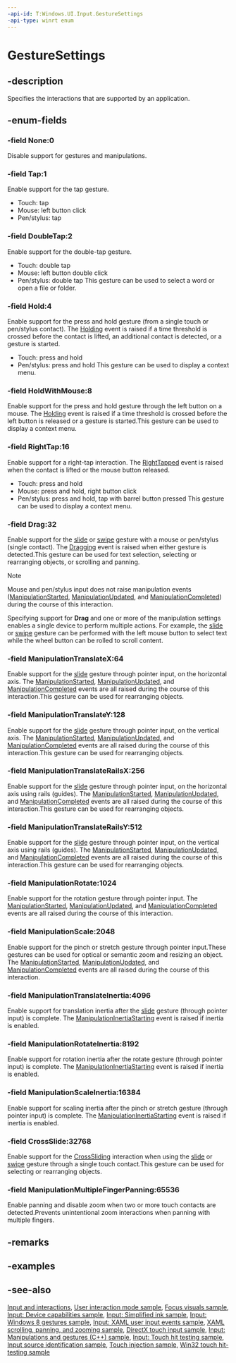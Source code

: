 ```yaml
---
-api-id: T:Windows.UI.Input.GestureSettings
-api-type: winrt enum
---
```


<!-- Enumeration syntax
public enum Windows.UI.Input.GestureSettings : uint
-->

# GestureSettings

## -description
Specifies the interactions that are supported by an application.

## -enum-fields
### -field None:0
Disable support for gestures and manipulations.

### -field Tap:1
Enable support for the tap gesture.
+ Touch: tap
+ Mouse: left button click
+ Pen/stylus: tap


### -field DoubleTap:2
Enable support for the double-tap gesture.
+ Touch: double tap
+ Mouse: left button double click
+ Pen/stylus: double tap
This gesture can be used to select a word or open a file or folder.

### -field Hold:4
Enable support for the press and hold gesture (from a single touch or pen/stylus contact). The [Holding](gesturerecognizer_holding.md) event is raised if a time threshold is crossed before the contact is lifted, an additional contact is detected, or a gesture is started.
+ Touch: press and hold
+ Pen/stylus: press and hold
This gesture can be used to display a context menu.

### -field HoldWithMouse:8
Enable support for the press and hold gesture through the left button on a mouse. The [Holding](gesturerecognizer_holding.md) event is raised if a time threshold is crossed before the left button is released or a gesture is started.This gesture can be used to display a context menu.

### -field RightTap:16
Enable support for a right-tap interaction. The [RightTapped](gesturerecognizer_righttapped.md) event is raised when the contact is lifted or the mouse button released.
+ Touch: press and hold
+ Mouse: press and hold, right button click
+ Pen/stylus: press and hold, tap with barrel button pressed
This gesture can be used to display a context menu.

### -field Drag:32
Enable support for the [slide](/windows/uwp/input-and-devices/guidelines-for-cross-slide) or [swipe](/windows/uwp/input-and-devices/guidelines-for-cross-slide) gesture with a mouse or pen/stylus (single contact). The [Dragging](gesturerecognizer_dragging.md) event is raised when either gesture is detected.This gesture can be used for text selection, selecting or rearranging objects, or scrolling and panning.

> [!NOTE]
> Mouse and pen/stylus input does not raise manipulation events ([ManipulationStarted](gesturerecognizer_manipulationstarted.md), [ManipulationUpdated](gesturerecognizer_manipulationupdated.md), and [ManipulationCompleted](gesturerecognizer_manipulationcompleted.md)) during the course of this interaction.

Specifying support for **Drag** and one or more of the manipulation settings enables a single device to perform multiple actions. For example, the [slide](/windows/uwp/input-and-devices/guidelines-for-cross-slide) or [swipe](/windows/uwp/input-and-devices/guidelines-for-cross-slide) gesture can be performed with the left mouse button to select text while the wheel button can be rolled to scroll content.






### -field ManipulationTranslateX:64
Enable support for the [slide](/windows/uwp/input-and-devices/guidelines-for-cross-slide) gesture through pointer input, on the horizontal axis. The [ManipulationStarted](gesturerecognizer_manipulationstarted.md), [ManipulationUpdated](gesturerecognizer_manipulationupdated.md), and [ManipulationCompleted](gesturerecognizer_manipulationcompleted.md) events are all raised during the course of this interaction.This gesture can be used for rearranging objects.

### -field ManipulationTranslateY:128
Enable support for the [slide](/windows/uwp/input-and-devices/guidelines-for-cross-slide) gesture through pointer input, on the vertical axis. The [ManipulationStarted](gesturerecognizer_manipulationstarted.md), [ManipulationUpdated](gesturerecognizer_manipulationupdated.md), and [ManipulationCompleted](gesturerecognizer_manipulationcompleted.md) events are all raised during the course of this interaction.This gesture can be used for rearranging objects.

### -field ManipulationTranslateRailsX:256
Enable support for the [slide](/windows/uwp/input-and-devices/guidelines-for-cross-slide) gesture through pointer input, on the horizontal axis using rails (guides). The [ManipulationStarted](gesturerecognizer_manipulationstarted.md), [ManipulationUpdated](gesturerecognizer_manipulationupdated.md), and [ManipulationCompleted](gesturerecognizer_manipulationcompleted.md) events are all raised during the course of this interaction.This gesture can be used for rearranging objects.

### -field ManipulationTranslateRailsY:512
Enable support for the [slide](/windows/uwp/input-and-devices/guidelines-for-cross-slide) gesture through pointer input, on the vertical axis using rails (guides). The [ManipulationStarted](gesturerecognizer_manipulationstarted.md), [ManipulationUpdated](gesturerecognizer_manipulationupdated.md), and [ManipulationCompleted](gesturerecognizer_manipulationcompleted.md) events are all raised during the course of this interaction.This gesture can be used for rearranging objects.

### -field ManipulationRotate:1024
Enable support for the rotation gesture through pointer input. The [ManipulationStarted](gesturerecognizer_manipulationstarted.md), [ManipulationUpdated](gesturerecognizer_manipulationupdated.md), and [ManipulationCompleted](gesturerecognizer_manipulationcompleted.md) events are all raised during the course of this interaction.

### -field ManipulationScale:2048
Enable support for the pinch or stretch gesture through pointer input.These gestures can be used for optical or semantic zoom and resizing an object. The [ManipulationStarted](gesturerecognizer_manipulationstarted.md), [ManipulationUpdated](gesturerecognizer_manipulationupdated.md), and [ManipulationCompleted](gesturerecognizer_manipulationcompleted.md) events are all raised during the course of this interaction.

### -field ManipulationTranslateInertia:4096
Enable support for translation inertia after the [slide](/windows/uwp/input-and-devices/guidelines-for-cross-slide) gesture (through pointer input) is complete. The [ManipulationInertiaStarting](gesturerecognizer_manipulationinertiastarting.md) event is raised if inertia is enabled.

### -field ManipulationRotateInertia:8192
Enable support for rotation inertia after the rotate gesture (through pointer input) is complete. The [ManipulationInertiaStarting](gesturerecognizer_manipulationinertiastarting.md) event is raised if inertia is enabled.

### -field ManipulationScaleInertia:16384
Enable support for scaling inertia after the pinch or stretch gesture (through pointer input) is complete. The [ManipulationInertiaStarting](gesturerecognizer_manipulationinertiastarting.md) event is raised if inertia is enabled.

### -field CrossSlide:32768
Enable support for the [CrossSliding](gesturerecognizer_crosssliding.md) interaction when using the [slide](/windows/uwp/input-and-devices/guidelines-for-cross-slide) or [swipe](/windows/uwp/input-and-devices/guidelines-for-cross-slide) gesture through a single touch contact.This gesture can be used for selecting or rearranging objects.

### -field ManipulationMultipleFingerPanning:65536
Enable panning and disable zoom when two or more touch contacts are detected.Prevents unintentional zoom interactions when panning with multiple fingers.


## -remarks

## -examples

## -see-also
[Input and interactions](/windows/uwp/design/input/), [User interaction mode sample](https://github.com/Microsoft/Windows-universal-samples/tree/master/Samples/UserInteractionMode), [Focus visuals sample](https://go.microsoft.com/fwlink/p/?LinkID=619895), [Input: Device capabilities sample](https://github.com/microsoftarchive/msdn-code-gallery-microsoft/tree/411c271e537727d737a53fa2cbe99eaecac00cc0/Official%20Windows%20Platform%20Sample/Input%20Device%20capabilities%20sample), [Input: Simplified ink  sample](https://github.com/microsoftarchive/msdn-code-gallery-microsoft/tree/21cb9b6bc0da3b234c5854ecac449cb3bd261f29/Official%20Windows%20Platform%20Sample/Input%20Simplified%20ink%20sample), [Input: Windows 8 gestures sample](https://github.com/microsoftarchive/msdn-code-gallery-microsoft/tree/21cb9b6bc0da3b234c5854ecac449cb3bd261f29/Official%20Windows%20Platform%20Sample/Windows%208%20app%20samples/%5BC%23%5D-Windows%208%20app%20samples/C%23/Windows%208%20app%20samples/Input%20Windows%208%20gestures%20sample%20(Windows%208)/C%23), [Input: XAML user input events sample](https://github.com/microsoftarchive/msdn-code-gallery-microsoft/tree/21cb9b6bc0da3b234c5854ecac449cb3bd261f29/Official%20Windows%20Platform%20Sample/Input%20XAML%20user%20input%20events%20sample), [XAML scrolling, panning, and zooming sample](https://github.com/microsoftarchive/msdn-code-gallery-microsoft/tree/21cb9b6bc0da3b234c5854ecac449cb3bd261f29/Official%20Windows%20Platform%20Sample/XAML%20scrolling%2C%20panning%2C%20and%20zooming%20sample), [DirectX touch input sample](https://github.com/microsoftarchive/msdn-code-gallery-microsoft/tree/21cb9b6bc0da3b234c5854ecac449cb3bd261f29/Official%20Windows%20Platform%20Sample/Windows%208%20app%20samples/%5BC%2B%2B%5D-Windows%208%20app%20samples/C%2B%2B/Windows%208%20app%20samples/DirectX%20touch%20input%20sample%20(Windows%208)/C%2B%2B), [Input: Manipulations and gestures (C++) sample](https://github.com/microsoftarchive/msdn-code-gallery-microsoft/tree/21cb9b6bc0da3b234c5854ecac449cb3bd261f29/Official%20Windows%20Platform%20Sample/Windows%208%20app%20samples/%5BC%2B%2B%5D-Windows%208%20app%20samples/C%2B%2B/Windows%208%20app%20samples/Input%20Manipulations%20and%20gestures%20(C%2B%2B)%20sample%20(Windows%208)/C%2B%2B), [Input: Touch hit testing sample](https://github.com/microsoftarchive/msdn-code-gallery-microsoft/tree/21cb9b6bc0da3b234c5854ecac449cb3bd261f29/Official%20Windows%20Platform%20Sample/Windows%208%20app%20samples/%5BC%2B%2B%5D-Windows%208%20app%20samples/C%2B%2B/Windows%208%20app%20samples/Input%20Touch%20hit%20testing%20sample%20(Windows%208)/C%2B%2B), [Input source identification sample](https://github.com/microsoftarchive/msdn-code-gallery-microsoft/tree/21cb9b6bc0da3b234c5854ecac449cb3bd261f29/Official%20Windows%20Platform%20Sample/Windows%208%20desktop%20samples/%5BC%2B%2B%5D-Windows%208%20desktop%20samples/C%2B%2B/Windows%208%20desktop%20samples/Input%20Source%20identification%20sample/C%2B%2B), [Touch injection sample](https://github.com/microsoftarchive/msdn-code-gallery-microsoft/tree/21cb9b6bc0da3b234c5854ecac449cb3bd261f29/Official%20Windows%20Platform%20Sample/Input%20Touch%20injection%20sample), [Win32 touch hit-testing sample](https://github.com/microsoftarchive/msdn-code-gallery-microsoft/tree/21cb9b6bc0da3b234c5854ecac449cb3bd261f29/Official%20Windows%20Platform%20Sample/Windows%208%20app%20samples/%5BC%2B%2B%5D-Windows%208%20app%20samples/C%2B%2B/Windows%208%20app%20samples/Input%20Touch%20hit%20testing%20sample%20(Windows%208)/C%2B%2B)